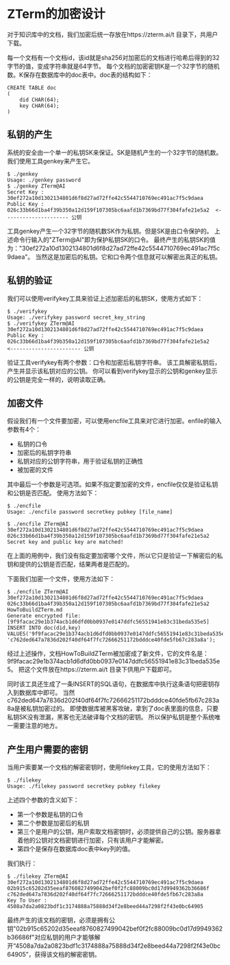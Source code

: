 # ZTerm的加密设计

对于知识库中的文档，我们加密后统一存放在https://zterm.ai/t 目录下，共用户下载。

每一个文档有一个文档id，该id就是sha256对加密后的文档进行哈希后得到的32字节的值，变成字符串就是64字节。 每个文档的加密密钥K是一个32字节的随机数。K保存在数据库中的doc表中。doc表的结构如下：
```
CREATE TABLE doc
(
	did CHAR(64);
	key CHAR(64);
)
```

## 私钥的产生
系统的安全由一个单一的私钥SK来保证。SK是随机产生的一个32字节的随机数。 我们使用工具genkey来产生它。
```
$ ./genkey
Usage: ./genkey password
$ ./genkey ZTerm@AI
Secret Key : 30ef272a10d1302134801d6f8d27ad72ffe42c5544710769ec491ac7f5c9daea
Public Key : 026c33b66d1ba4f39b350a12d159f107305bc6aafd1b7369bd77f304fafe21e5a2  <--------------------- 公钥
```
工具genkey产生一个32字节的随机数SK作为私钥。但是SK是由口令保护的。 上述命令行输入的"ZTerm@AI"即为保护私钥SK的口令。 最终产生的私钥SK的值为："30ef272a10d1302134801d6f8d27ad72ffe42c5544710769ec491ac7f5c9daea"。 当然这是加密后的私钥。它和口令两个信息就可以解密出真正的私钥。


## 私钥的验证
我们可以使用verifykey工具来验证上述加密后的私钥SK，使用方式如下：
```
$ ./verifykey
Usage: ./verifykey password secret_key_string
$ ./verifykey ZTerm@AI 30ef272a10d1302134801d6f8d27ad72ffe42c5544710769ec491ac7f5c9daea
Public Key : 026c33b66d1ba4f39b350a12d159f107305bc6aafd1b7369bd77f304fafe21e5a2   <----------------------- 公钥
```
验证工具verifykey有两个参数：口令和加密后私钥字符串。 该工具解密私钥后，产生并显示该私钥对应的公钥。 你可以看到verifykey显示的公钥和genkey显示的公钥是完全一样的，说明读取正确。


## 加密文件
假设我们有一个文件要加密，可以使用encfile工具来对它进行加密。enfile的输入参数有4个：
- 私钥的口令
- 加密后的私钥字符串
- 私钥对应的公钥字符串，用于验证私钥的正确性
- 被加密的文件

其中最后一个参数是可选项。如果不指定要加密的文件，encfile仅仅是验证私钥和公钥是否匹配。 使用方法如下：
```
$ ./encfile
Usage: ./encfile password secretkey pubkey [file_name]

$ ./encfile ZTerm@AI 30ef272a10d1302134801d6f8d27ad72ffe42c5544710769ec491ac7f5c9daea 026c33b66d1ba4f39b350a12d159f107305bc6aafd1b7369bd77f304fafe21e5a2
Secret key and public key are matched!
```

在上面的用例中，我们没有指定要加密哪个文件，所以它只是验证一下解密后的私钥和提供的公钥是否匹配，结果两者是匹配的。

下面我们加密一个文件，使用方法如下：
```
$ ./encfile ZTerm@AI 30ef272a10d1302134801d6f8d27ad72ffe42c5544710769ec491ac7f5c9daea 026c33b66d1ba4f39b350a12d159f107305bc6aafd1b7369bd77f304fafe21e5a2 HowToBuildZTerm.md
Generate encrypted file: [9f9facac29e1b374acb1d6dfd0bb0937e0147ddfc56551941e83c31beda535e5]
INSERT INTO doc(did,key) VALUES('9f9facac29e1b374acb1d6dfd0bb0937e0147ddfc56551941e83c31beda535e5', 'c762ded647a7836d202f40df64f7fc72666251172bdddce40fde5fb67c283a8a');
```

经过上述操作，文档HowToBuildZTerm被加密成了新文件，它的文件名是：9f9facac29e1b374acb1d6dfd0bb0937e0147ddfc56551941e83c31beda535e5。 把这个文件放在https://zterm.ai/t 目录下供用户下载即可。

同时该工具还生成了一条INSERT的SQL语句，在数据库中执行这条语句把密钥存入到数据库中即可。 当然c762ded647a7836d202f40df64f7fc72666251172bdddce40fde5fb67c283a8a是被私钥加密过的。 即使数据库被黑客攻破，拿到了doc表里面的信息，只要私钥SK没有泄漏，黑客也无法破译每个文档的密钥。 所以保护私钥是整个系统唯一需要注意的地方。

## 产生用户需要的密钥

当用户索要某一个文档的解密密钥时，使用filekey工具，它的使用方法如下：
```
$ ./filekey
Usage: ./filekey password secretkey pubkey filekey
```
上述四个参数的含义如下：
- 第一个参数是私钥的口令
- 第二个参数是加密后的私钥
- 第三个是用户的公钥，用户索取文档密钥时，必须提供自己的公钥。服务器拿着他的公钥对文档密钥进行加密，只有该用户才能解密。
- 第四个是保存在数据库doc表中key列的值。 

我们执行：
```
$ ./filekey ZTerm@AI 30ef272a10d1302134801d6f8d27ad72ffe42c5544710769ec491ac7f5c9daea 02b915c65202d35eeaf8760827499042bef0f2fc88009bc0d17d9949362b36686f c762ded647a7836d202f40df64f7fc72666251172bdddce40fde5fb67c283a8a
Key To User : 4508a7da2a0823bdf1c3174888a75888d34f2e8beed44a7298f2f43e0bc64905
```
最终产生的该文档的密钥，必须是拥有公钥"02b915c65202d35eeaf8760827499042bef0f2fc88009bc0d17d9949362b36686f"对应私钥的用户才能够解开“4508a7da2a0823bdf1c3174888a75888d34f2e8beed44a7298f2f43e0bc64905”，获得该文档的解密密钥。




